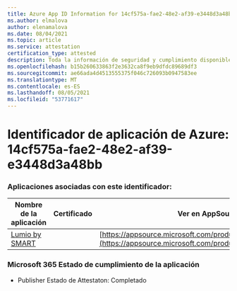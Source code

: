 ```yaml
---
title: Azure App ID Information for 14cf575a-fae2-48e2-af39-e3448d3a48bb
ms.author: elmalova
author: elenamalova
ms.date: 08/04/2021
ms.topic: article
ms.service: attestation
certification_type: attested
description: Toda la información de seguridad y cumplimiento disponible para 14cf575a-fae2-48e2-af39-e3448d3a48bb.
ms.openlocfilehash: b15b260633863f2e3632ca8f9eb9dfdc89689df3
ms.sourcegitcommit: ae66ada4d4513555375f046c726093b0947583ee
ms.translationtype: MT
ms.contentlocale: es-ES
ms.lasthandoff: 08/05/2021
ms.locfileid: "53771617"
---
```

# <a name="azure-app-id-14cf575a-fae2-48e2-af39-e3448d3a48bb"></a>Identificador de aplicación de Azure: 14cf575a-fae2-48e2-af39-e3448d3a48bb


### <a name="apps-associated-with-this-id"></a>Aplicaciones asociadas con este identificador:
| **Nombre de la aplicación** | **Certificado** | **Ver en AppSource** |
|--------------|---------------|-----------------------|
| [Lumio by SMART](https://docs.microsoft.com/microsoft-365-app-certification/forward/WA200001874) |  | [https://appsource.microsoft.com/product/office/WA200001874](https://appsource.microsoft.com/product/office/WA200001874) |

### <a name="microsoft-365-app-compliance-status"></a>Microsoft 365 Estado de cumplimiento de la aplicación
- Publisher Estado de Attestaton: Completado
